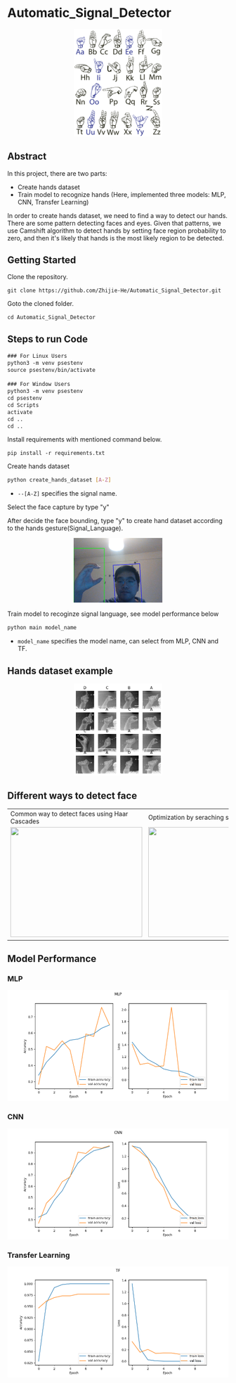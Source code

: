 # Automatic_Signal_Detector

<p align="center">
   <img src="images/Signal_Language.png" width="40%" height="40%"/>
</p>

## Abstract
In this project, there are two parts:
- Create hands dataset
- Train model to recognize hands (Here, implemented three models: MLP, CNN, Transfer Learning)

In order to create hands dataset, we need to find a way to detect our hands. There are some pattern detecting faces and eyes. Given that patterns, we use Camshift algorithm to detect hands by setting face region probability to zero, and then it's likely that hands is the most likely region to be detected.

## Getting Started
Clone the repository.

```
git clone https://github.com/Zhijie-He/Automatic_Signal_Detector.git
```

Goto the cloned folder.
```
cd Automatic_Signal_Detector
```

## Steps to run Code

```
### For Linux Users
python3 -m venv psestenv
source psestenv/bin/activate

### For Window Users
python3 -m venv psestenv
cd psestenv
cd Scripts
activate
cd ..
cd ..
```

Install requirements with mentioned command below.

```
pip install -r requirements.txt
```


Create hands dataset

```bash
python create_hands_dataset [A-Z]
```
- `--[A-Z]` specifies the signal name.

Select the face capture by type "y"

After decide the face bounding, type "y" to create hand dataset according to the hands gesture(Signal_Language).


<p align="center">
   <img src="images/create_hand_dataset.png" width="40%" height="40%"/>
</p>

Train model to recoginze signal language, see model performance below
```bash
python main model_name
```
- `model_name` specifies the model name, can select from MLP, CNN and TF.

## Hands dataset example

<p align="center">
   <img src="images/dataset.png" width="40%" height="40%"/>
</p>


## Different ways to detect face

<table>
  <tr>
    <td>Common way to detect faces using Haar Cascades</td>
     <td>Optimization by seraching subregion </td>
     <td>MeanShift</td>
     <td>CamShift </td>
  </tr>
  <tr>
    <td><img src="images/tradition_way.gif" width=300 height=250></td>
    <td><img src="images/search_region.gif" width=300 height=250></td>
    <td><img src="images/meanShift.gif" width=300 height=250></td>
    <td><img src="images/CamShift.gif" width=300 height =250></td>
  </tr>
 </table>



## Model Performance


<h3>MLP</h3>
<img src="images/MLP_performance.png" width="100%" height="50%"/>

<h3>CNN</h3>

<img src="images/CNN_performance.png" width="100%" height="50%"/>

<h3>Transfer Learning</h3>
<img src="images/TF_performance.png" width="100%" height="50%"/>
